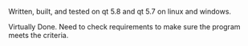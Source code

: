 Written, built, and tested on qt 5.8 and qt 5.7 on linux and windows. 

Virtually Done. Need to check requirements to make sure the program 
meets the criteria.